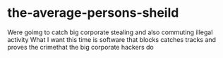 # the-average-persons-sheild
Were goimg to catch big corporate  stealing and also commuting illegal activity 
What I want this time is software that blocks catches tracks and proves the crimethat the big corporate hackers do
